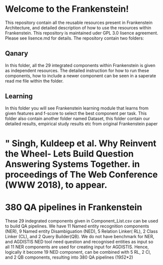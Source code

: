 # Welcome to the Frankenstein! 
This repository contain all the reusable resources present in Frankenstein Architecture, and detailed description of how to use the resources within Frankenstein. This repository is maintained uder GPL 3.0 lisence agreement. Please see lisence.md for details. The repository contain two
folders:
## Qanary 
In this folder, all the 29 integrated components within Frankenstein is given as independent resources. The detailed instruction for how to run these components,
how to include a newer component can be seen in a saperate read me file within the folder. 


## Learning
In this folder you will see Frankenstein learning module that learns from given features and f-score to select the best 
component per task. This folder also contain another folder named Dataset, this folder contain our detailed results, 
empirical study results etc from original Frankenstein paper 
# " Singh, Kuldeep et al. Why Reinvent the Wheel- Lets Build Question Answering Systems Together. in proceedings of The Web Conference (WWW 2018), to appear.

# 380 QA pipelines in Frankenstein
These 29 indegrated components given in Component_List.csv can be used to build QA pipelines. We have 11 Named entity
recognition components (NER), 9 Named entity Disambiguation (NED), 5 Relation Linker( RL), 2 Class Linker (CL), and 2 Query Builder(QB).
We do not have benchmark for NER, and AGDISTIS NED tool need question and recognised entities as input so all 11 NER components are 
used for creating input for AGDISTIS. Hence, logically it become 19 NED component, can be combined with 5 RL, 2 Cl, and 2 QB 
components, resulting into 380 QA pipelines (19*5*2*2)

